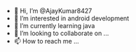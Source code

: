 - 👋 Hi, I’m @AjayKumar8427
- 👀 I’m interested in android development
- 🌱 I’m currently learning java
- 💞️ I’m looking to collaborate on ...
- 📫 How to reach me ...

<!---
AjayKumar8427/AjayKumar8427 is a ✨ special ✨ repository because its `README.md` (this file) appears on your GitHub profile.
You can click the Preview link to take a look at your changes.
--->

